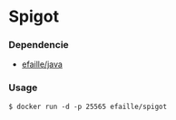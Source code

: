 # Spigot

### Dependencie
* [efaille/java]

### Usage
```
$ docker run -d -p 25565 efaille/spigot
```
[efaille/java]://github.com/efaille/dockerfiles/tree/master/java
